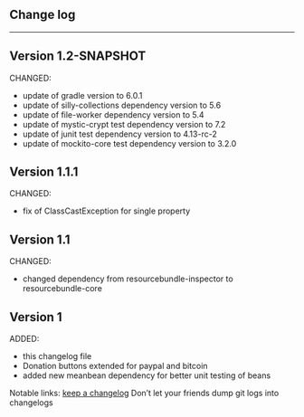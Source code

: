 ## Change log
----------------------

Version 1.2-SNAPSHOT
-------------

CHANGED:

- update of gradle version to 6.0.1
- update of silly-collections dependency version to 5.6
- update of file-worker dependency version to 5.4
- update of mystic-crypt test dependency version to 7.2
- update of junit test dependency version to 4.13-rc-2
- update of mockito-core test dependency version to 3.2.0

Version 1.1.1
-------------

CHANGED:

- fix of ClassCastException for single property

Version 1.1
-------------

CHANGED:

- changed dependency from resourcebundle-inspector to resourcebundle-core

Version 1
-------------

ADDED:
 
- this changelog file
- Donation buttons extended for paypal and bitcoin
- added new meanbean dependency for better unit testing of beans

Notable links:
[keep a changelog](http://keepachangelog.com/en/1.0.0/) Don’t let your friends dump git logs into changelogs

